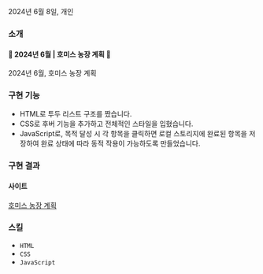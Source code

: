 2024년 6월 8일, 개인

### 소개
#### 🌱 2024년 6월 | 호미스 농장 계획 🌱
2024년 6월, 호미스 농장 계획

### 구현 기능
- HTML로 투두 리스트 구조를 짰습니다.
- CSS로 후버 기능을 추가하고 전체적인 스타일을 입혔습니다.
- JavaScript로, 목적 달성 시 각 항목을 클릭하면 로컬 스토리지에 완료된 항목을 저장하여 완료 상태에 따라 동적 작용이 가능하도록 만들었습니다.

### 구현 결과
#### 사이트
[호미스 농장 계획](https://summereuna.github.io/homies-farm-plan/)

### 스킬
- `HTML`
- `CSS`
- `JavaScript`
